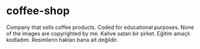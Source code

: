 # coffee-shop
Company that sells coffee products.  Coded for educational purposes. None of the images are copyrighted by me. 
Kahve satan bir şirket. Eğitim amaçlı kodladım. Resimlerin hakları bana ait değildir.

